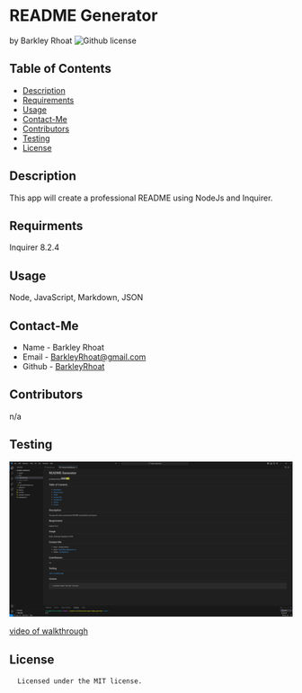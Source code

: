 # README Generator
  by Barkley Rhoat
   ![Github license](https://img.shields.io/badge/license-MIT-yellowgreen.svg)
  ## Table of Contents
  * [Description](#description)
  * [Requirements](#requirements)
  * [Usage](#usage)
  * [Contact-Me](#contact-me)
  * [Contributors](#contributors)
  * [Testing](#testing)
  * [License](#license)
  ## Description
  This app will create a professional README using NodeJs and Inquirer. 
  ## Requirments
  Inquirer 8.2.4 
  ## Usage
  Node, JavaScript, Markdown, JSON
  ## Contact-Me
  * Name - Barkley Rhoat
  * Email - BarkleyRhoat@gmail.com
  * Github - [BarkleyRhoat](https://github.com/BarkleyRhoat/)
  ## Contributors
  n/a
  ## Testing

  ![screenshot](/images/finish%20product%20.png)
  
  [video of walkthrough](https://drive.google.com/file/d/16MzKc2pDUmYSLHjqKerMCDQaTBcEfvpJ/view)

  
  ## License

      Licensed under the MIT license.
